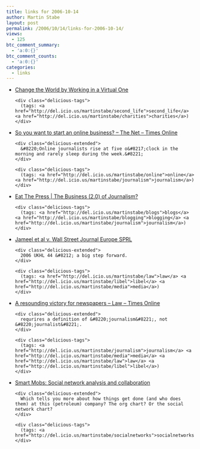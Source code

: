 ```yaml
---
title: links for 2006-10-14
author: Martin Stabe
layout: post
permalink: /2006/10/14/links-for-2006-10-14/
views:
  - 125
btc_comment_summary:
  - 'a:0:{}'
btc_comment_counts:
  - 'a:0:{}'
categories:
  - links
---
```

<ul class="delicious">
  <li>
    <div class="delicious-link">
      <a href="http://www.techsoup.org/learningcenter/internet/page5902.cfm">Change the World by Working in a Virtual One</a>
    </div>
    
    <div class="delicious-tags">
      (tags: <a href="http://del.icio.us/martinstabe/second_life">second_life</a> <a href="http://del.icio.us/martinstabe/charities">charities</a>)
    </div>
  </li>
  
  <li>
    <div class="delicious-link">
      <a href="http://technology.timesonline.co.uk/article/0,,20411-2400707,00.html">So you want to start an online business? &#8211; The Net &#8211; Times Online</a>
    </div>
    
    <div class="delicious-extended">
      &#8220;Online journalists rise at five o&#8217;clock in the morning and rarely sleep during the week.&#8221;
    </div>
    
    <div class="delicious-tags">
      (tags: <a href="http://del.icio.us/martinstabe/online">online</a> <a href="http://del.icio.us/martinstabe/journalism">journalism</a>)
    </div>
  </li>
  
  <li>
    <div class="delicious-link">
      <a href="http://www.huffingtonpost.com/eat-the-press/2006/10/13/the-business-20-of-jou_e_31645.html">Eat The Press | The Business (2.0) of Journalism?</a>
    </div>
    
    <div class="delicious-tags">
      (tags: <a href="http://del.icio.us/martinstabe/blogs">blogs</a> <a href="http://del.icio.us/martinstabe/blogging">blogging</a> <a href="http://del.icio.us/martinstabe/journalism">journalism</a>)
    </div>
  </li>
  
  <li>
    <div class="delicious-link">
      <a href="http://www.publications.parliament.uk/pa/ld200506/ldjudgmt/jd061011/jamee-1.htm">Jameel et al v. Wall Street Journal Europe SPRL</a>
    </div>
    
    <div class="delicious-extended">
      2006 UKHL 44 &#8212; a big step forward.
    </div>
    
    <div class="delicious-tags">
      (tags: <a href="http://del.icio.us/martinstabe/law">law</a> <a href="http://del.icio.us/martinstabe/libel">libel</a> <a href="http://del.icio.us/martinstabe/media">media</a>)
    </div>
  </li>
  
  <li>
    <div class="delicious-link">
      <a href="http://www.timesonline.co.uk/article/0,,200-2398961,00.html">A resounding victory for newspapers &#8211; Law &#8211; Times Online</a>
    </div>
    
    <div class="delicious-extended">
      requrires a definition of &#8220;journalism&#8221;, not &#8220;journalist&#8221;.
    </div>
    
    <div class="delicious-tags">
      (tags: <a href="http://del.icio.us/martinstabe/journalism">journalism</a> <a href="http://del.icio.us/martinstabe/media">media</a> <a href="http://del.icio.us/martinstabe/law">law</a> <a href="http://del.icio.us/martinstabe/libel">libel</a>)
    </div>
  </li>
  
  <li>
    <div class="delicious-link">
      <a href="http://www.smartmobs.com/archive/2006/10/13/social_network_....html">Smart Mobs: Social network analysis and collaboration</a>
    </div>
    
    <div class="delicious-extended">
      Which tells you more about how things get done (and who does them) at this (petroleum) company? The org chart? Or the social network chart?
    </div>
    
    <div class="delicious-tags">
      (tags: <a href="http://del.icio.us/martinstabe/socialnetworks">socialnetworks</a>)
    </div>
  </li>
</ul>